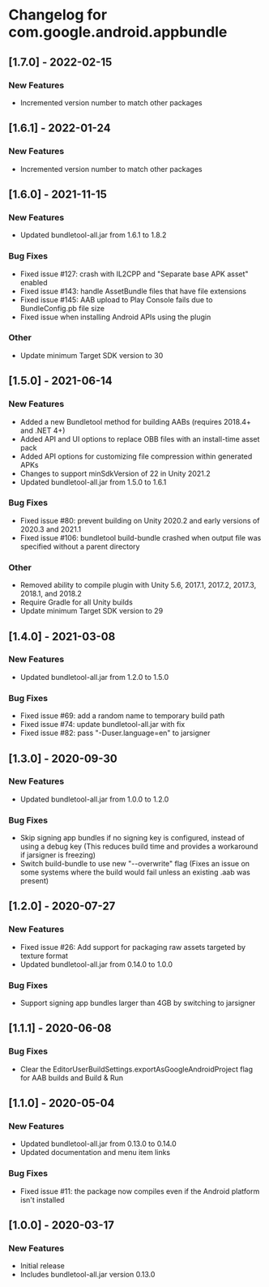 # Changelog for com.google.android.appbundle

## [1.7.0] - 2022-02-15
### New Features
- Incremented version number to match other packages

## [1.6.1] - 2022-01-24
### New Features
 - Incremented version number to match other packages

## [1.6.0] - 2021-11-15
### New Features
 - Updated bundletool-all.jar from 1.6.1 to 1.8.2
### Bug Fixes
 - Fixed issue #127: crash with IL2CPP and "Separate base APK asset" enabled
 - Fixed issue #143: handle AssetBundle files that have file extensions
 - Fixed issue #145: AAB upload to Play Console fails due to BundleConfig.pb file size
 - Fixed issue when installing Android APIs using the plugin
### Other
 - Update minimum Target SDK version to 30

## [1.5.0] - 2021-06-14
### New Features
 - Added a new Bundletool method for building AABs (requires 2018.4+ and .NET 4+)
 - Added API and UI options to replace OBB files with an install-time asset pack
 - Added API options for customizing file compression within generated APKs
 - Changes to support minSdkVersion of 22 in Unity 2021.2
 - Updated bundletool-all.jar from 1.5.0 to 1.6.1
### Bug Fixes
 - Fixed issue #80: prevent building on Unity 2020.2 and early versions of 2020.3 and 2021.1
 - Fixed issue #106: bundletool build-bundle crashed when output file was specified without a parent directory
### Other
 - Removed ability to compile plugin with Unity 5.6, 2017.1, 2017.2, 2017.3, 2018.1, and 2018.2
 - Require Gradle for all Unity builds
 - Update minimum Target SDK version to 29

## [1.4.0] - 2021-03-08
### New Features
 - Updated bundletool-all.jar from 1.2.0 to 1.5.0
### Bug Fixes
 - Fixed issue #69: add a random name to temporary build path
 - Fixed issue #74: update bundletool-all.jar with fix
 - Fixed issue #82: pass "-Duser.language=en" to jarsigner

## [1.3.0] - 2020-09-30
### New Features
 - Updated bundletool-all.jar from 1.0.0 to 1.2.0
### Bug Fixes
 - Skip signing app bundles if no signing key is configured, instead of using a debug key (This reduces build time and provides a workaround if jarsigner is freezing)
 - Switch build-bundle to use new "--overwrite" flag (Fixes an issue on some systems where the build would fail unless an existing .aab was present)

## [1.2.0] - 2020-07-27
### New Features
 - Fixed issue #26: Add support for packaging raw assets targeted by texture format
 - Updated bundletool-all.jar from 0.14.0 to 1.0.0
### Bug Fixes
 - Support signing app bundles larger than 4GB by switching to jarsigner

## [1.1.1] - 2020-06-08
### Bug Fixes
 - Clear the EditorUserBuildSettings.exportAsGoogleAndroidProject flag for AAB builds and Build & Run

## [1.1.0] - 2020-05-04
### New Features
 - Updated bundletool-all.jar from 0.13.0 to 0.14.0
 - Updated documentation and menu item links
### Bug Fixes
 - Fixed issue #11: the package now compiles even if the Android platform isn't installed

## [1.0.0] - 2020-03-17
### New Features
 - Initial release
 - Includes bundletool-all.jar version 0.13.0


